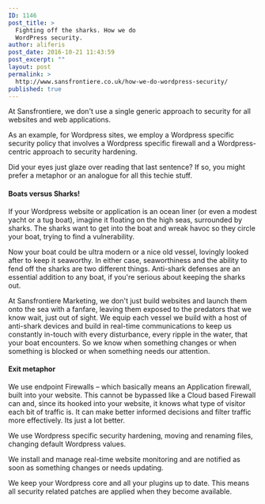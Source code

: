 ```yaml
---
ID: 1146
post_title: >
  Fighting off the sharks. How we do
  WordPress security.
author: aliferis
post_date: 2016-10-21 11:43:59
post_excerpt: ""
layout: post
permalink: >
  http://www.sansfrontiere.co.uk/how-we-do-wordpress-security/
published: true
---
```

At Sansfrontiere, we don't use a single generic approach to security for all websites and web applications.

As an example, for Wordpress sites, we employ a Wordpress specific security policy that involves a Wordpress specific firewall and a Wordpress-centric approach to security hardening.

Did your eyes just glaze over reading that last sentence? If so, you might prefer a metaphor or an analogue for all this techie stuff.
<h4>Boats versus Sharks!</h4>
If your Wordpress website or application is an ocean liner (or even a modest yacht or a tug boat), imagine it floating on the high seas, surrounded by sharks. The sharks want to get into the boat and wreak havoc so they circle your boat, trying to find a vulnerability.

Now your boat could be ultra modern or a nice old vessel, lovingly looked after to keep it seaworthy. In either case, seaworthiness and the ability to fend off the sharks are two different things. Anti-shark defenses are an essential addition to any boat, if you're serious about keeping the sharks out.

At Sansfrontiere Marketing, we don't just build websites and launch them onto the sea with a fanfare, leaving them exposed to the predators that we know wait, just out of sight. We equip each vessel we build with a host of anti-shark devices and build in real-time communications to keep us constantly in-touch with every disturbance, every ripple in the water, that your boat encounters. So we know when something changes or when something is blocked or when something needs our attention.
<h4>Exit metaphor</h4>
We use endpoint Firewalls – which basically means an Application firewall, built into your website. This cannot be bypassed like a Cloud based Firewall can and, since its hooked into your website, it knows what type of visitor each bit of traffic is. It can make better informed decisions and filter traffic more effectively. Its just a lot better.

We use Wordpress specific security hardening, moving and renaming files, changing default Wordpress values.

We install and manage real-time website monitoring and are notified as soon as something changes or needs updating.

We keep your Wordpress core and all your plugins up to date. This means all security related patches are applied when they become available.

&nbsp;